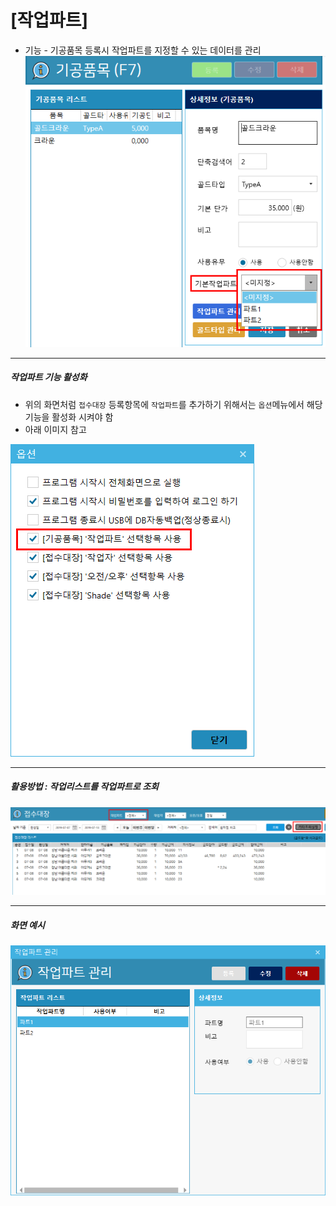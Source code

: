 # [작업파트]
* 기능 - 기공품목 등록시 작업파트를 지정할 수 있는 데이터를 관리
![작업파트](img/기공품목_작업파트.png) 

---
##### 작업파트 기능 활성화
* 위의 화면처럼 `접수대장` 등록항목에 `작업파트`를 추가하기 위해서는 `옵션`메뉴에서 해당 기능을 활성화 시켜야 함 
* 아래 이미지 참고

![작업파트](img/작업파트_옵션.png)

---
##### 활용방법 : 작업리스트를 작업파트로 조회
![작업파트](img/접수대장_조회_작업파트.png)

---
##### 화면 예시
![작업파트](img/작업파트.png)